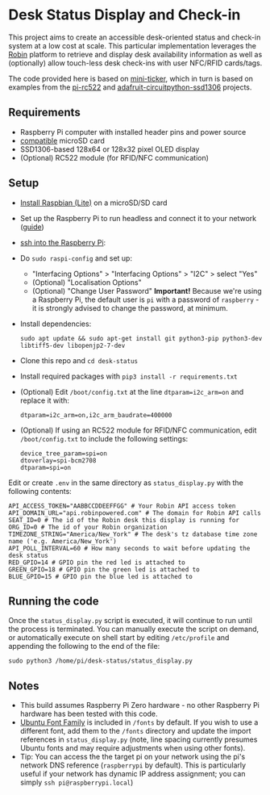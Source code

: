 # Desk Status Display and Check-in

This project aims to create an accessible desk-oriented status and check-in system at a low cost at scale. This particular implementation leverages the [Robin](https://robinpowered.com/) platform to retrieve and display desk availability information as well as (optionally) allow touch-less desk check-ins with user NFC/RFID cards/tags.

The code provided here is based on [mini-ticker](https://github.com/jprusik/mini-ticker), which in turn is based on examples from the [pi-rc522](https://github.com/ondryaso/pi-rc522) and [adafruit-circuitpython-ssd1306](https://github.com/adafruit/Adafruit_CircuitPython_SSD1306) projects.

## Requirements

- Raspberry Pi computer with installed header pins and power source
- [compatible](https://www.raspberrypi.org/documentation/installation/sd-cards.md) microSD card
- SSD1306-based 128x64 or 128x32 pixel OLED display
- (Optional) RC522 module (for RFID/NFC communication)

## Setup

- [Install Raspbian (Lite)](https://www.raspberrypi.org/downloads/raspbian/) on a microSD/SD card
- Set up the Raspberry Pi to run headless and connect it to your network ([guide](https://www.raspberrypi.org/documentation/configuration/wireless/headless.md))
- [ssh into the Raspberry Pi](https://www.raspberrypi.org/documentation/remote-access/ssh/):
- Do `sudo raspi-config` and set up:
  - "Interfacing Options" > "Interfacing Options" > "I2C" > select "Yes"
  - (Optional) "Localisation Options"
  - (Optional) "Change User Password"
    **Important!** Because we're using a Raspberry Pi, the default user is `pi` with a password of `raspberry` - it is strongly advised to change the password, at minimum.
- Install dependencies:

  ```shell
  sudo apt update && sudo apt-get install git python3-pip python3-dev libtiff5-dev libopenjp2-7-dev
  ```

- Clone this repo and `cd desk-status`
- Install required packages with `pip3 install -r requirements.txt`
- (Optional) Edit `/boot/config.txt` at the line `dtparam=i2c_arm=on` and replace it with:

  ```shell
  dtparam=i2c_arm=on,i2c_arm_baudrate=400000
  ```

- (Optional) If using an RC522 module for RFID/NFC communication, edit `/boot/config.txt` to include the following settings:

  ```settings
  device_tree_param=spi=on
  dtoverlay=spi-bcm2708
  dtparam=spi=on
  ```

Edit or create `.env` in the same directory as `status_display.py` with the following contents:

```shell
API_ACCESS_TOKEN="AABBCCDDEEFFGG" # Your Robin API access token
API_DOMAIN_URL="api.robinpowered.com" # The domain for Robin API calls
SEAT_ID=0 # The id of the Robin desk this display is running for
ORG_ID=0 # The id of your Robin organization
TIMEZONE_STRING="America/New_York" # The desk's tz database time zone name ('e.g. America/New_York')
API_POLL_INTERVAL=60 # How many seconds to wait before updating the desk status
RED_GPIO=14 # GPIO pin the red led is attached to
GREEN_GPIO=18 # GPIO pin the green led is attached to
BLUE_GPIO=15 # GPIO pin the blue led is attached to
```

## Running the code

Once the `status_display.py` script is executed, it will continue to run until the process is terminated. You can manually execute the script on demand, or automatically execute on shell start by editing `/etc/profile` and appending the following to the end of the file:

```shell
sudo python3 /home/pi/desk-status/status_display.py
```

## Notes

- This build assumes Raspberry Pi Zero hardware - no other Raspberry Pi hardware has been tested with this code.
- [Ubuntu Font Family](https://design.ubuntu.com/font/) is included in `/fonts` by default. If you wish to use a different font, add them to the `/fonts` directory and update the import references in `status_display.py` (note, line spacing currently presumes Ubuntu fonts and may require adjustments when using other fonts).
- Tip: You can access the the target pi on your network using the pi's network DNS reference (`raspberrypi` by default). This is particularly useful if your network has dynamic IP address assignment; you can simply `ssh pi@raspberrypi.local`)
